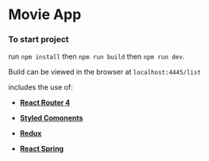 # Movie App


### To start project

run ```npm install``` then ```npm run build``` then ```npm run dev```.

Build can be viewed in the browser at ```localhost:4445/list```

includes the use of:

* [**React Router 4**](https://reacttraining.com/react-router/)

* [**Styled Comonents**](https://www.styled-components.com)

* [**Redux**](https://redux.js.org/)

* [**React Spring**](http://react-spring.surge.sh)
